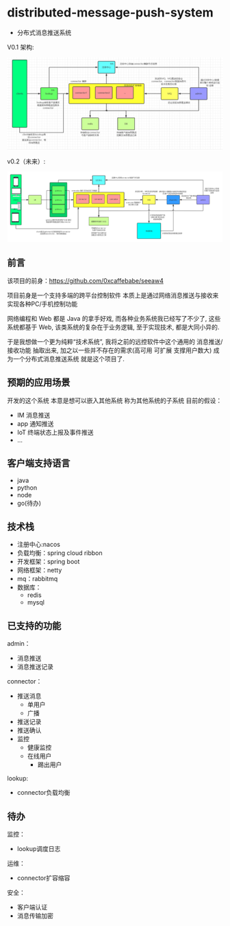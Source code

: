 # distributed-message-push-system

- 分布式消息推送系统

V0.1 架构:

![](./architecture.png)

v0.2（未来）:

![](./architecure1.png)

## 前言

该项目的前身：<https://github.com/0xcaffebabe/seeaw4>

项目前身是一个支持多端的跨平台控制软件 本质上是通过网络消息推送与接收来实现各种PC/手机控制功能

网络编程和 Web 都是 Java 的拿手好戏, 而各种业务系统我已经写了不少了, 这些系统都基于 Web, 该类系统的复杂在于业务逻辑, 至于实现技术, 都是大同小异的.

于是我想做一个更为纯粹“技术系统”, 我将之前的远控软件中这个通用的 消息推送/接收功能 抽取出来, 加之以一些并不存在的需求(高可用 可扩展 支撑用户数大) 成为一个分布式消息推送系统 就是这个项目了. 

## 预期的应用场景

开发的这个系统 本意是想可以嵌入其他系统 称为其他系统的子系统 目前的假设：

- IM 消息推送
- app 通知推送
- IoT 终端状态上报及事件推送
- ...

## 客户端支持语言

- java
- python
- node
- go(待办)

## 技术栈

- 注册中心:nacos
- 负载均衡：spring cloud ribbon
- 开发框架：spring boot
- 网络框架：netty
- mq：rabbitmq
- 数据库：
    - redis
    - mysql

## 已支持的功能

admin：

- 消息推送
- 消息推送记录

connector：

- 推送消息
    - 单用户
    - 广播
- 推送记录
- 推送确认
- 监控
    - 健康监控
    - 在线用户
        - 踢出用户

lookup:

- connector负载均衡

## 待办

监控：

- lookup调度日志

运维：

- connector扩容缩容

安全：

- 客户端认证
- 消息传输加密